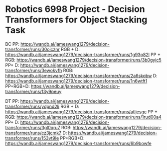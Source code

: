 # Robotics 6998 Project - Decision Transformers for Object Stacking Task



BC
PP: https://wandb.ai/jameswang1279/decision-transformer/runs/30oicznr
RGB + D: https://wandb.ai/jameswang1279/decision-transformer/runs/1g93p82l
PP + RGB: https://wandb.ai/jameswang1279/decision-transformer/runs/3b0gyic5
PP+ D: https://wandb.ai/jameswang1279/decision-transformer/runs/3ewokvfh
RGB: https://wandb.ai/jameswang1279/decision-transformer/runs/2a6skqbw
D: https://wandb.ai/jameswang1279/decision-transformer/runs/1n6wtft1
PP+RGB+D: https://wandb.ai/jameswang1279/decision-transformer/runs/13y9peuy

DT
PP:  https://wandb.ai/jameswang1279/decision-transformer/runs/ydpnd2li
RGB + D: https://wandb.ai/jameswang1279/decision-transformer/runs/atljesgc
PP + RGB: https://wandb.ai/jameswang1279/decision-transformer/runs/1rud00a4
PP+ D: https://wandb.ai/jameswang1279/decision-transformer/runs/3gl0qru7
RGB: https://wandb.ai/jameswang1279/decision-transformer/runs/cz3jcmk7
D: https://wandb.ai/jameswang1279/decision-transformer/runs/153vt9le
PP+RGB+D: https://wandb.ai/jameswang1279/decision-transformer/runs/6b9bowfe
